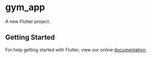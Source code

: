 # gym_app

A new Flutter project.

## Getting Started

For help getting started with Flutter, view our online
[documentation](https://flutter.io/).
